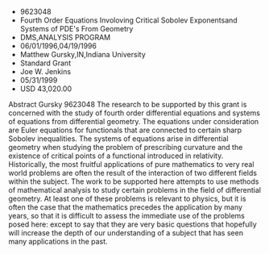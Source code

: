 
* 9623048
* Fourth Order Equations Involoving Critical Sobolev Exponentsand Systems of PDE's From Geometry
* DMS,ANALYSIS PROGRAM
* 06/01/1996,04/19/1996
* Matthew Gursky,IN,Indiana University
* Standard Grant
* Joe W. Jenkins
* 05/31/1999
* USD 43,020.00

Abstract Gursky 9623048 The research to be supported by this grant is concerned
with the study of fourth order differential equations and systems of equations
from differential geometry. The equations under consideration are Euler
equations for functionals that are connected to certain sharp Sobolev
inequalities. The systems of equations arise in differential geometry when
studying the problem of prescribing curvature and the existence of critical
points of a functional introduced in relativity. Historically, the most fruitful
applications of pure mathematics to very real world problems are often the
result of the interaction of two different fields within the subject. The work
to be supported here attempts to use methods of mathematical analysis to study
certain problems in the field of differential geometry. At least one of these
problems is relevant to physics, but it is often the case that the mathematics
precedes the application by many years, so that it is difficult to assess the
immediate use of the problems posed here: except to say that they are very basic
questions that hopefully will increase the depth of our understanding of a
subject that has seen many applications in the past.
